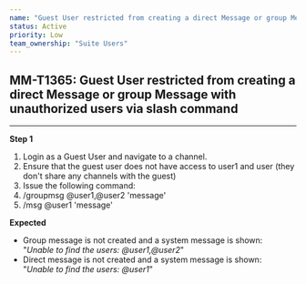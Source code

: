 ```yaml
---
name: "Guest User restricted from creating a direct Message or group Message with unauthorized users via slash command"
status: Active
priority: Low
team_ownership: "Suite Users"
---
```


## MM-T1365: Guest User restricted from creating a direct Message or group Message with unauthorized users via slash command

---

**Step 1**

1. Login as a Guest User and navigate to a channel.
2. Ensure that the guest user does not have access to user1 and user (they don't share any channels with the guest)
3. Issue the following command:
4. /groupmsg @user1,@user2 'message'
5. /msg @user1 'message'

**Expected**

- Group message is not created and a system message is shown:\
  "_Unable to find the users: @user1,@user2_"
- Direct message is not created and a system message is shown:\
  "_Unable to find the users: @user1_"
